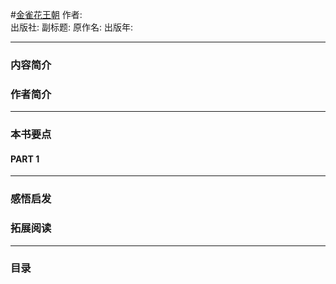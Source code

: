 #[金雀花王朝](https://)
作者:  
出版社: 
副标题: 
原作名: 
出版年: 
***
### 内容简介 
### 作者简介 
***
### 本书要点
#### PART 1 
***
### 感悟启发
### 拓展阅读
***
### 目录